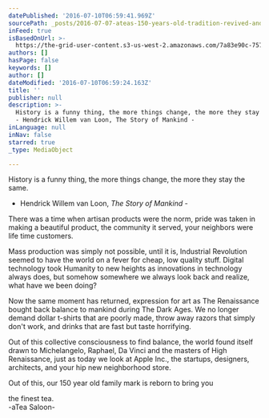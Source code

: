 ```yaml
---
datePublished: '2016-07-10T06:59:41.969Z'
sourcePath: _posts/2016-07-07-ateas-150-years-old-tradition-revived-and-refined.md
inFeed: true
isBasedOnUrl: >-
  https://the-grid-user-content.s3-us-west-2.amazonaws.com/7a83e90c-757a-4818-88d7-18dbfff57548.jpg
authors: []
hasPage: false
keywords: []
author: []
dateModified: '2016-07-10T06:59:24.163Z'
title: ''
publisher: null
description: >-
  History is a funny thing, the more things change, the more they stay the same.
  - Hendrick Willem van Loon, The Story of Mankind -
inLanguage: null
inNav: false
starred: true
_type: MediaObject

---
```

History is a funny thing, the more things change, the more they stay the same.  
- Hendrick Willem van Loon, _The Story of Mankind_ -

There was a time when artisan products were the norm, pride was taken in making a beautiful product, the community it served, your neighbors were life time customers.

Mass production was simply not possible, until it is, Industrial Revolution seemed to have the world on a fever for cheap, low quality stuff. Digital technology took Humanity to new heights as innovations in technology always does, but somehow somewhere we always look back and realize, what have we been doing?

Now the same moment has returned, expression for art as The Renaissance bought back balance to mankind during The Dark Ages. We no longer demand dollar t-shirts that are poorly made, throw away razors that simply don't work, and drinks that are fast but taste horrifying.

Out of this collective consciousness to find balance, the world found itself drawn to Michelangelo, Raphael, Da Vinci and the masters of High Renaissance, just as today we look at Apple Inc., the startups, designers, architects, and your hip new neighborhood store.

Out of this, our 150 year old family mark is reborn to bring you

the finest tea.  
-aTea Saloon-